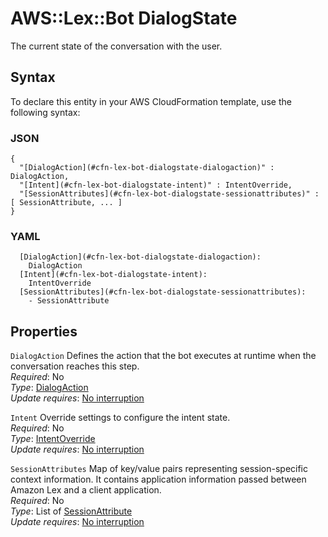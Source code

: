 # AWS::Lex::Bot DialogState<a name="aws-properties-lex-bot-dialogstate"></a>

The current state of the conversation with the user\.

## Syntax<a name="aws-properties-lex-bot-dialogstate-syntax"></a>

To declare this entity in your AWS CloudFormation template, use the following syntax:

### JSON<a name="aws-properties-lex-bot-dialogstate-syntax.json"></a>

```
{
  "[DialogAction](#cfn-lex-bot-dialogstate-dialogaction)" : DialogAction,
  "[Intent](#cfn-lex-bot-dialogstate-intent)" : IntentOverride,
  "[SessionAttributes](#cfn-lex-bot-dialogstate-sessionattributes)" : [ SessionAttribute, ... ]
}
```

### YAML<a name="aws-properties-lex-bot-dialogstate-syntax.yaml"></a>

```
  [DialogAction](#cfn-lex-bot-dialogstate-dialogaction): 
    DialogAction
  [Intent](#cfn-lex-bot-dialogstate-intent): 
    IntentOverride
  [SessionAttributes](#cfn-lex-bot-dialogstate-sessionattributes): 
    - SessionAttribute
```

## Properties<a name="aws-properties-lex-bot-dialogstate-properties"></a>

`DialogAction`  <a name="cfn-lex-bot-dialogstate-dialogaction"></a>
Defines the action that the bot executes at runtime when the conversation reaches this step\.  
*Required*: No  
*Type*: [DialogAction](aws-properties-lex-bot-dialogaction.md)  
*Update requires*: [No interruption](https://docs.aws.amazon.com/AWSCloudFormation/latest/UserGuide/using-cfn-updating-stacks-update-behaviors.html#update-no-interrupt)

`Intent`  <a name="cfn-lex-bot-dialogstate-intent"></a>
Override settings to configure the intent state\.  
*Required*: No  
*Type*: [IntentOverride](aws-properties-lex-bot-intentoverride.md)  
*Update requires*: [No interruption](https://docs.aws.amazon.com/AWSCloudFormation/latest/UserGuide/using-cfn-updating-stacks-update-behaviors.html#update-no-interrupt)

`SessionAttributes`  <a name="cfn-lex-bot-dialogstate-sessionattributes"></a>
Map of key/value pairs representing session\-specific context information\. It contains application information passed between Amazon Lex and a client application\.  
*Required*: No  
*Type*: List of [SessionAttribute](aws-properties-lex-bot-sessionattribute.md)  
*Update requires*: [No interruption](https://docs.aws.amazon.com/AWSCloudFormation/latest/UserGuide/using-cfn-updating-stacks-update-behaviors.html#update-no-interrupt)
